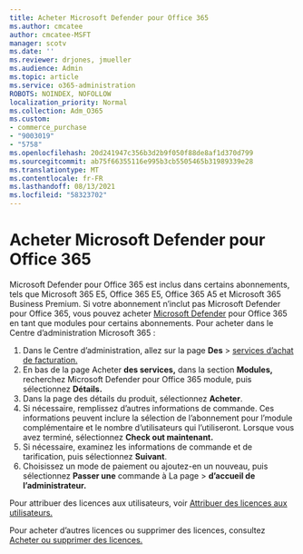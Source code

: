 ```yaml
---
title: Acheter Microsoft Defender pour Office 365
ms.author: cmcatee
author: cmcatee-MSFT
manager: scotv
ms.date: ''
ms.reviewer: drjones, jmueller
ms.audience: Admin
ms.topic: article
ms.service: o365-administration
ROBOTS: NOINDEX, NOFOLLOW
localization_priority: Normal
ms.collection: Adm_O365
ms.custom:
- commerce_purchase
- "9003019"
- "5758"
ms.openlocfilehash: 20d241947c356b3d2b9f050f88de8af1d370d799
ms.sourcegitcommit: ab75f66355116e995b3cb5505465b31989339e28
ms.translationtype: MT
ms.contentlocale: fr-FR
ms.lasthandoff: 08/13/2021
ms.locfileid: "58323702"
---
```

# <a name="purchase-microsoft-defender-for-office-365"></a>Acheter Microsoft Defender pour Office 365

Microsoft Defender pour Office 365 est inclus dans certains abonnements, tels que Microsoft 365 E5, Office 365 E5, Office 365 A5 et Microsoft 365 Business Premium. Si votre abonnement n’inclut pas Microsoft Defender pour Office 365, vous pouvez acheter [Microsoft Defender](https://docs.microsoft.com/microsoft-365/security/office-365-security/office-365-atp) pour Office 365 en tant que modules pour certains abonnements. Pour acheter dans le Centre d’administration Microsoft 365 :

1. Dans le Centre d’administration, allez sur la page **Des**  >  [services d’achat de facturation.](https://go.microsoft.com/fwlink/p/?linkid=868433)
2. En bas de la page Acheter **des services,** dans la section **Modules,** recherchez Microsoft Defender pour Office 365 module, puis sélectionnez **Détails.**
3. Dans la page des détails du produit, sélectionnez **Acheter**.
4. Si nécessaire, remplissez d’autres informations de commande. Ces informations peuvent inclure la sélection de l’abonnement pour l’module complémentaire et le nombre d’utilisateurs qui l’utiliseront. Lorsque vous avez terminé, sélectionnez **Check out maintenant.**
5. Si nécessaire, examinez les informations de commande et de tarification, puis sélectionnez **Suivant**.
6. Choisissez un mode de paiement ou ajoutez-en un nouveau, puis sélectionnez **Passer une** commande à La page  >  **d’accueil de l’administrateur.**

Pour attribuer des licences aux utilisateurs, voir [Attribuer des licences aux utilisateurs.](https://docs.microsoft.com/microsoft-365/admin/manage/assign-licenses-to-users)

Pour acheter d’autres licences ou supprimer des licences, consultez [Acheter ou supprimer des licences.](https://docs.microsoft.com/microsoft-365/commerce/licenses/buy-licenses#buy-or-remove-licenses-for-your-business-subscription)